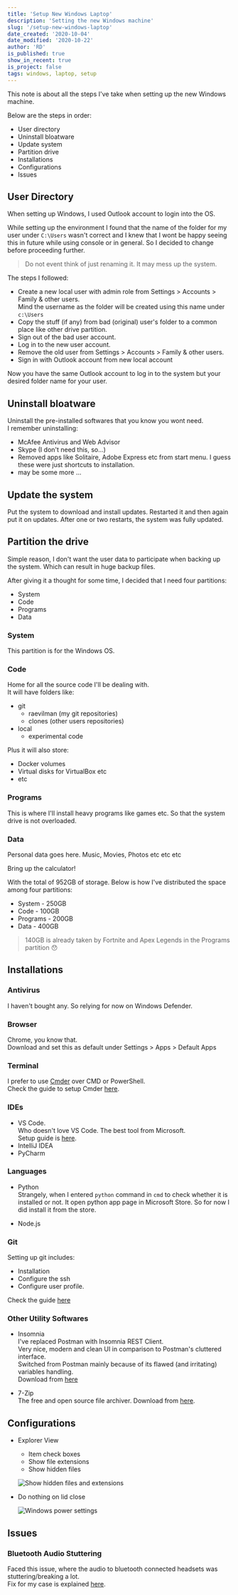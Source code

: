 ```yaml
---
title: 'Setup New Windows Laptop'
description: 'Setting the new Windows machine'
slug: '/setup-new-windows-laptop'
date_created: '2020-10-04'
date_modified: '2020-10-22'
author: 'RD'
is_published: true
show_in_recent: true
is_project: false
tags: windows, laptop, setup
---
```


This note is about all the steps I've take when setting up the new Windows machine.  

Below are the steps in order:  
- User directory
- Uninstall bloatware
- Update system
- Partition drive
- Installations
- Configurations
- Issues

## User Directory
When setting up Windows, I used Outlook account to login into the OS.  

While setting up the environment I found that the name of the folder for my user under `C:\Users` wasn't correct and I knew that I wont be happy seeing this in future while using console or in general. So I decided to change before proceeding further.  

> Do not event think of just renaming it. It may mess up the system.  

The steps I followed:  
- Create a new local user with admin role from Settings > Accounts > Family & other users.  
Mind the username as the folder will be created using this name under `c:\Users`
- Copy the stuff (if any) from bad (original) user's folder to a common place like other drive partition.
- Sign out of the bad user account.
- Log in to the new user account.
- Remove the old user from Settings > Accounts > Family & other users.
- Sign in with Outlook account from new local account

Now you have the same Outlook account to log in to the system but your desired folder name for your user.  

## Uninstall bloatware

Uninstall the pre-installed softwares that you know you wont need.  
I remember uninstalling:  
- McAfee Antivirus and Web Advisor
- Skype (I don't need this, so...)
- Removed apps like Solitaire, Adobe Express etc from start menu. I guess these were just shortcuts to installation.
- may be some more ...

## Update the system

Put the system to download and install updates. Restarted it and then again put it on updates. After one or two restarts, the system was fully updated.  

## Partition the drive
Simple reason, I don't want the user data to participate when backing up the system. Which can result in huge backup files.  

After giving it a thought for some time, I decided that I need four partitions:  
- System
- Code
- Programs
- Data

### System
This partition is for the Windows OS.  
### Code
Home for all the source code I'll be dealing with.  
It will have folders like:
- git
  - raevilman (my git repositories)
  - clones (other users repositories)
- local
  - experimental code

Plus it will also store:  
- Docker volumes
- Virtual disks for VirtualBox etc
- etc

### Programs
This is where I'll install heavy programs like games etc. So that the system drive is not overloaded.

### Data
Personal data goes here. Music, Movies, Photos etc etc etc

Bring up the calculator!  

With the total of 952GB of storage. Below is how I've distributed the space among four partitions:  

- System - 250GB
- Code - 100GB
- Programs - 200GB
- Data - 400GB

> 140GB is already taken by Fortnite and Apex Legends in the Programs partition 😯

## Installations

### Antivirus
I haven't bought any. So relying for now on Windows Defender.  

### Browser
Chrome, you know that.  
Download and set this as default under Settings > Apps >  Default Apps

### Terminal

I prefer to use [Cmder](https://cmder.net/) over CMD or PowerShell.  
Check the guide to setup Cmder [here](/setup-cmder-terminal).

### IDEs
- VS Code.  
    Who doesn't love VS Code. The best tool from Microsoft.  
    Setup guide is [here](/setup-vs-code).
- IntelliJ IDEA
- PyCharm

### Languages
- Python  
Strangely, when I entered `python` command in `cmd` to check whether it is installed or not. It open python app page in Microsoft Store. So for now I did install it from the store.    

- Node.js

### Git

Setting up git includes:  
- Installation
- Configure the ssh
- Configure user profile.  

Check the guide [here](/setup-git-on-windows)

### Other Utility Softwares

- Insomnia  
I've replaced Postman with Insomnia REST Client.  
Very nice, modern and clean UI in comparison to Postman's cluttered interface.  
Switched from Postman mainly because of its flawed (and irritating) variables handling.  
Download from [here](https://insomnia.rest/download)


- 7-Zip  
The free and open source file archiver. Download from [here](https://www.7-zip.org/download.html).


## Configurations
- Explorer View
  - Item check boxes
  - Show file extensions
  - Show hidden files  
  
  ![Show hidden files and extensions](./show-hidden-and-extensions.png)  

- Do nothing on lid close  
 
  ![Windows power settings](./windows-power-settings.png)   


## Issues

### Bluetooth Audio Stuttering
Faced this issue, where the audio to bluetooth connected headsets was stuttering/breaking a lot.  
Fix for my case is explained [here](/windows-bluetooth-audio-stutter-issue).  





